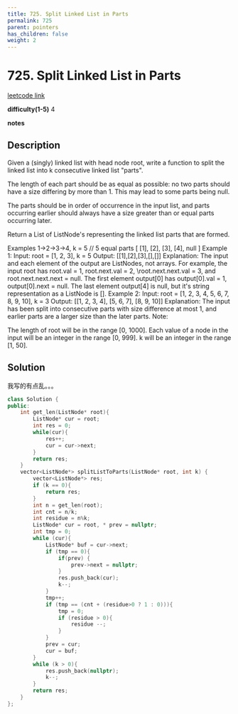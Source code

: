 ```yaml
---
title: 725. Split Linked List in Parts
permalink: 725
parent: pointers
has_children: false
weight: 2
---
```

# 725. Split Linked List in Parts
[leetcode link](https://leetcode.com/problems/split-linked-list-in-parts/)

**difficulty(1-5)** 
4

**notes**   


## Description

Given a (singly) linked list with head node root, write a function to split the linked list into k consecutive linked list "parts".

The length of each part should be as equal as possible: no two parts should have a size differing by more than 1. This may lead to some parts being null.

The parts should be in order of occurrence in the input list, and parts occurring earlier should always have a size greater than or equal parts occurring later.

Return a List of ListNode's representing the linked list parts that are formed.

Examples 1->2->3->4, k = 5 // 5 equal parts [ [1], [2], [3], [4], null ]
Example 1:
Input:
root = [1, 2, 3], k = 5
Output: [[1],[2],[3],[],[]]
Explanation:
The input and each element of the output are ListNodes, not arrays.
For example, the input root has root.val = 1, root.next.val = 2, \root.next.next.val = 3, and root.next.next.next = null.
The first element output[0] has output[0].val = 1, output[0].next = null.
The last element output[4] is null, but it's string representation as a ListNode is [].
Example 2:
Input: 
root = [1, 2, 3, 4, 5, 6, 7, 8, 9, 10], k = 3
Output: [[1, 2, 3, 4], [5, 6, 7], [8, 9, 10]]
Explanation:
The input has been split into consecutive parts with size difference at most 1, and earlier parts are a larger size than the later parts.
Note:

The length of root will be in the range [0, 1000].
Each value of a node in the input will be an integer in the range [0, 999].
k will be an integer in the range [1, 50].

## Solution

我写的有点乱。。。

```c++
class Solution {
public:
    int get_len(ListNode* root){
        ListNode* cur = root;
        int res = 0;
        while(cur){
            res++;
            cur = cur->next;
        }
        return res;
    }
    vector<ListNode*> splitListToParts(ListNode* root, int k) {
        vector<ListNode*> res;
        if (k == 0){
            return res;
        }
        int n = get_len(root);
        int cnt = n/k;
        int residue = n%k;
        ListNode* cur = root, * prev = nullptr;
        int tmp = 0;
        while (cur){
            ListNode* buf = cur->next;
            if (tmp == 0){
                if(prev) {
                    prev->next = nullptr;
                }
                res.push_back(cur);
                k--;
            }
            tmp++;
            if (tmp == (cnt + (residue>0 ? 1 : 0))){
                tmp = 0;
                if (residue > 0){
                    residue --;
                }
            }
            prev = cur;
            cur = buf;            
        }
        while (k > 0){
            res.push_back(nullptr);
            k--;
        }
        return res;
    }
};
```


